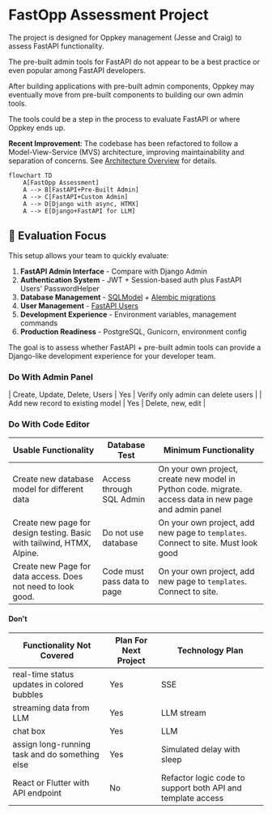 # FastOpp Assessment Project

The project is designed for Oppkey management (Jesse and Craig)
to assess FastAPI functionality.

The pre-built admin tools for FastAPI do not appear to be a
best practice or even popular among FastAPI developers.

After building applications with pre-built admin components, Oppkey
may eventually move from pre-built components to building
our own admin tools.

The tools could be a step in the process to evaluate FastAPI
or where Oppkey ends up.

**Recent Improvement**: The codebase has been refactored to follow a Model-View-Service (MVS) architecture, improving maintainability and separation of concerns. See [Architecture Overview](docs/ARCHITECTURE.md) for details.

```mermaid
flowchart TD
    A[FastOpp Assessment]
    A --> B[FastAPI+Pre-Built Admin]
    A --> C[FastAPI+Custom Admin]
    A --> D[Django with async, HTMX]
    A --> E[Django+FastAPI for LLM]
```

## 🎯 Evaluation Focus

This setup allows your team to quickly evaluate:

1. **FastAPI Admin Interface** - Compare with Django Admin
2. **Authentication System** - JWT + Session-based auth plus FastAPI Users' PasswordHelper
3. **Database Management** - [SQLModel](https://sqlmodel.tiangolo.com/) + [Alembic migrations](https://alembic.sqlalchemy.org/en/latest/)
4. **User Management** - [FastAPI Users](https://fastapi-users.github.io/fastapi-users/latest/)
5. **Development Experience** - Environment variables, management commands
6. **Production Readiness** - PostgreSQL, Gunicorn, environment config

The goal is to assess whether FastAPI + pre-built admin tools can provide a Django-like development experience for your developer team.

### Do With Admin Panel


| Create, Update, Delete, Users | Yes | Verify only admin can delete users |
| Add new record to existing model | Yes | Delete, new, edit  |

### Do With Code Editor

| Usable Functionality | Database Test | Minimum Functionality |
| -- | -- | -- |
| Create new database model for different data |  Access through SQL Admin | On your own project, create new model in Python code. migrate. access data in new page and admin panel |
| Create new page for design testing. Basic with tailwind, HTMX, Alpine.  | Do not use database | On your own project, add new page to `templates`. Connect to site. Must look good |
| Create new Page for data access.  Does not need to look good.  | Code must pass data to page | On your own project, add new page to `templates`. Connect to site. |

#### Don't

| Functionality Not Covered | Plan For Next Project | Technology Plan|
| -- | -- | -- |
| real-time status updates in colored bubbles | Yes |  SSE |
| streaming data from LLM | Yes | LLM stream |
| chat box | Yes | LLM |
| assign long-running task and do something else | Yes | Simulated delay with sleep |
| React or Flutter with API endpoint | No | Refactor logic code to support both API and template access |
